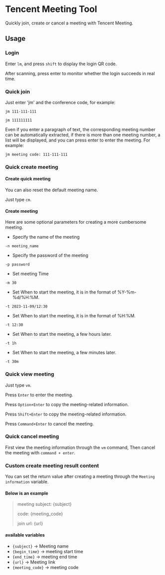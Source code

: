 # Tencent Meeting Tool

Quickly join, create or cancel a meeting with Tencent Meeting.

## Usage

### Login

Enter `lm`, and press `shift` to display the login QR code.

After scanning, press enter to monitor whether the login succeeds in real time.

### Quick join

Just enter 'jm' and the conference code, for example:

`jm 111-111-111`

`jm 111111111`

Even if you enter a paragraph of text, the corresponding meeting number can be automatically extracted, if there is more than one meeting number, a list will be displayed, and you can press enter to enter the meeting. For example:

`jm meeting code: 111-111-111`

### Quick create meeting

#### Create quick meeting

You can also reset the default meeting name.

Just type `cm`.

#### Create meeting

Here are some optional parameters for creating a more cumbersome meeting.

- Specify the name of the meeting

`-n meeting_name`

- Specify the password of the meeting

`-p password`

- Set meeting Time

`-m 30`

- Set When to start the meeting, it is in the format of %Y-%m-%d/%H:%M.

`-t 2023-11-09/12:30`

- Set When to start the meeting, it is in the format of %H:%M.

`-t 12:30`

- Set When to start the meeting, a few hours later.

`-t 1h`

- Set When to start the meeting, a few minutes later.

`-t 30m`

### Quick view meeting

Just type `vm`.

Press `Enter` to enter the meeting.

Press `Option+Enter` to copy the meeting-related information.

Press `Shift+Enter` to copy the meeting-related information.

Press `Command+Enter` to cancel the meeting.

### Quick cancel meeting

First view the meeting information through the `vm` command, Then cancel the meeting with `command + enter`.

### Custom create meeting result content

You can set the return value after creating a meeting through the `Meeting information` variable.

#### Below is an example

> meeting subject: {subject}
> 
> code: {meeting_code}
> 
> join url: {url}

#### available variables

- `{subject}` -> Meeting name
- `{begin_time}` -> meeting start time
- `{end_time}` -> meeting end time
- `{url}` -> Meeting link
- `{meeting_code}` -> meeting code

